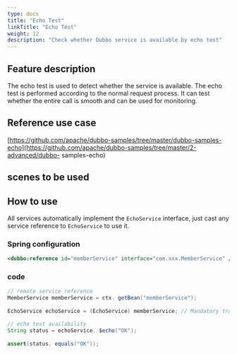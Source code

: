 ```yaml
---
type: docs
title: "Echo Test"
linkTitle: "Echo Test"
weight: 12
description: "Check whether Dubbo service is available by echo test"
---
```


## Feature description
The echo test is used to detect whether the service is available. The echo test is performed according to the normal request process. It can test whether the entire call is smooth and can be used for monitoring.

## Reference use case
[https://github.com/apache/dubbo-samples/tree/master/dubbo-samples-echo](https://github.com/apache/dubbo-samples/tree/master/2-advanced/dubbo- samples-echo)

## scenes to be used

## How to use
All services automatically implement the `EchoService` interface, just cast any service reference to `EchoService` to use it.

### Spring configuration
```xml
<dubbo:reference id="memberService" interface="com.xxx.MemberService" />
```

### code
```java
// remote service reference
MemberService memberService = ctx. getBean("memberService");
 
EchoService echoService = (EchoService) memberService; // Mandatory transformation to EchoService

// echo test availability
String status = echoService. $echo("OK");
 
assert(status. equals("OK"));
```